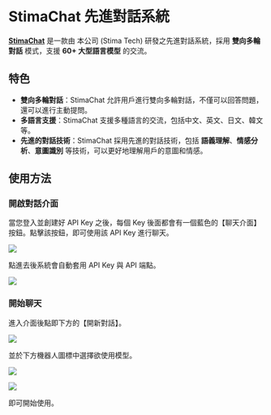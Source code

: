 # StimaChat 先進對話系統

**[StimaChat](https://chat.stima.tech)** 是一款由 本公司 (Stima Tech) 研發之先進對話系統，採用 **雙向多輪對話** 模式，支援 **60+ 大型語言模型** 的交流。

## 特色

- **雙向多輪對話**：StimaChat 允許用戶進行雙向多輪對話，不僅可以回答問題，還可以進行主動提問。
- **多語言支援**：StimaChat 支援多種語言的交流，包括中文、英文、日文、韓文等。
- **先進的對話技術**：StimaChat 採用先進的對話技術，包括 **語義理解**、**情感分析**、**意圖識別** 等技術，可以更好地理解用戶的意圖和情感。

## 使用方法

### 開啟對話介面

當您登入並創建好 API Key 之後，每個 Key 後面都會有一個藍色的【聊天介面】按鈕。點擊該按鈕，即可使用該 API Key 進行聊天。

![](https://hackmd.io/_uploads/r1do5s_i0.png)

點進去後系統會自動套用 API Key 與 API 端點。

![](https://hackmd.io/_uploads/B12gojOsR.png)

### 開始聊天

進入介面後點即下方的【開新對話】。

![](https://hackmd.io/_uploads/SJWFos_sR.png)   

並於下方機器人圖標中選擇欲使用模型。

![](https://hackmd.io/_uploads/HkLpjsOsR.png)

![](https://hackmd.io/_uploads/HJ6vgIFs0.png)

即可開始使用。